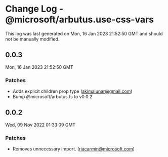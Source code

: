 # Change Log - @microsoft/arbutus.use-css-vars

This log was last generated on Mon, 16 Jan 2023 21:52:50 GMT and should not be manually modified.

<!-- Start content -->

## 0.0.3

Mon, 16 Jan 2023 21:52:50 GMT

### Patches

- Adds explicit children prop type (akimalunar@gmail.com)
- Bump @microsoft/arbutus.ts to v0.0.2

## 0.0.2

Wed, 09 Nov 2022 01:33:09 GMT

### Patches

- Removes unnecessary import. (riacarmin@microsoft.com)
